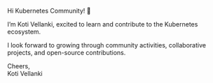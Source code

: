 Hi Kubernetes Community! 👋 

I’m Koti Vellanki, excited to learn and contribute to the Kubernetes ecosystem. 

I look forward to growing through community activities, collaborative projects, and open-source contributions.

Cheers,  
Koti Vellanki  
